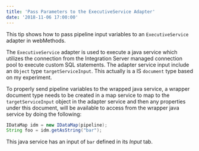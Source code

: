 ```yaml
---
title: 'Pass Parameters to the ExecutiveService Adapter'
date: '2018-11-06 17:00:00'
---
```

This tip shows how to pass pipeline input variables to an `ExecutiveService` adapter in webMethods.
<!-- Excerpt End -->

The `ExecutiveService` adapter is used to execute a java service which utilizes the connection from the Integration Server managed connection pool to execute custom SQL statements. The adapter service input include an `Object` type `targetServiceInput`. This actually is a IS `document` type based on my experiment.

To properly send pipeline variables to the wrapped java service, a wrapper document type needs to be created in a map service to map to the `targetServiceInput` object in the adapter service and then any properties under this document, will be available to access from the wrapper java service by doing the following:

```java
IDataMap idm = new IDataMap(pipeline);
String foo = idm.getAsString("bar");
```

This java service has an input of `bar` defined in its *Input* tab.

